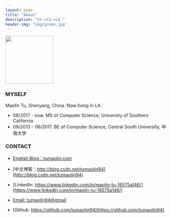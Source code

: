 ```yaml
---
layout: page
title: "About"
description: "SY->CS->LA "
header-img: "img/green.jpg"
---
```


<img width="150" height="150" src="https://raw.githubusercontent.com/tumaolin94/tumaolin94.github.io/master/img/tu2.jpg"/>



### MYSELF

Maolin Tu, Shenyang, China. Now living in LA. 

- 08/2017 - now. MS of Computer Science, University of Southern California 
- 09/2013 - 06/2017. BE of Computer Science, Central South University, 中南大学 



### CONTACT

- [English Blog：tumaolin.com](https://tumaolin.com)

- [中文博客：http://blog.csdn.net/tumaolin94](http://blog.csdn.net/tumaolin94)
- [LinkedIn: https://www.linkedin.com/in/maolin-tu-16575a146/](https://www.linkedin.com/in/maolin-tu-16575a146/)

- [Email: tumaolin94@gmail](tumaolin94@gmail.com)

- [Github: https://github.com/tumaolin94](https://github.com/tumaolin94)
